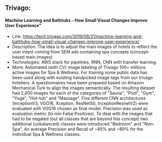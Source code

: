 ## Trivago:

#### Machine Learning and Bathtubs - How Small Visual Changes Improve User Experience" 
	
- Link: https://tech.trivago.com/2019/08/21/machine-learning-and-bathtubs-how-small-visual-changes-improve-user-experience/	
- Description: The idea is to adjust the main images of hotels to reflect the user intent coming from SEM ads containing spa concepts (concept-based main images)
- Technologies: AWS stack for pipelines, RNN, CNN with transfer learning. 
- More: Automated (with CV) image labeling of Trivago 100+ millions active images for Spa & Wellness. For training some public data has been used along with existing handpicked image tags from our trivago hoteliers. A questionnaires have been prepared based on Amazon Mechanical Turk to align the images semantically. The resulting dataset had 2,000 images for each of the categories of "Sauna", "Pool", "Gym", "Yoga", "Hot-tub" and "Massage". Five different CNN architectures (InceptionV3, VGG16, Xception, ResNet50, InceptionResnetV2) were evaluated with VGG16 chosen as final model. Precision was used as evaluation metric (to min False Positives). To deal with the images that had to be negated (out all classes that are beyond this concept) two additional (unbalanced) classes were introduced "Bedroom" and "Non-Spa". An average  Precision and Recall  of ~85% and ~89% for the individual Spa & Wellness classes.

